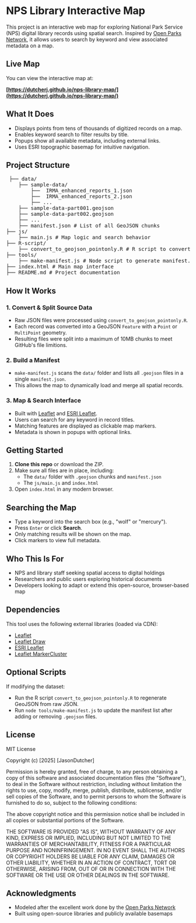 # NPS Library Interactive Map

This project is an interactive web map for exploring National Park Service (NPS) digital library records using spatial search. Inspired by [Open Parks Network](https://openparksnetwork.org/map/), it allows users to search by keyword and view associated metadata on a map.

## Live Map

You can view the interactive map at:

**[https://dutcherj.github.io/nps-library-map/](https://dutcherj.github.io/nps-library-map/)** 


## What It Does

- Displays points from tens of thousands of digitized records on a map.
- Enables keyword search to filter results by title.
- Popups show all available metadata, including external links.
- Uses ESRI topographic basemap for intuitive navigation.

## Project Structure

<pre> ├── data/
    ├── sample-data/
        ├──  IRMA_enhanced_reports_1.json
        ├──  IRMA_enhanced_reports_2.json
        ├── ... 
    ├── sample-data-part001.geojson
    ├── sample-data-part002.geojson
    ├── ... 
    ├── manifest.json # List of all GeoJSON chunks 
├── js/
    ├── main.js # Map logic and search behavior 
├── R-script/
    ├── convert_to_geojson_pointonly.R # R script to convert raw JSON to GeoJSON
├── tools/
    ├── make-manifest.js # Node script to generate manifest.json  
├── index.html # Main map interface 
├── README.md # Project documentation </pre>

## How It Works

### 1. Convert & Split Source Data

- Raw JSON files were processed using `convert_to_geojson_pointonly.R`.
- Each record was converted into a GeoJSON `Feature` with a `Point` or `MultiPoint` geometry.
- Resulting files were split into a maximum of 10MB chunks to meet GitHub's file limitions.

### 2. Build a Manifest

- `make-manifest.js` scans the `data/` folder and lists all `.geojson` files in a single `manifest.json`.
- This allows the map to dynamically load and merge all spatial records.

### 3. Map & Search Interface

- Built with [Leaflet](https://leafletjs.com/) and [ESRI Leaflet](https://developers.arcgis.com/esri-leaflet/).
- Users can search for any keyword in record titles.
- Matching features are displayed as clickable map markers.
- Metadata is shown in popups with optional links.

## Getting Started

1. **Clone this repo** or download the ZIP.
2. Make sure all files are in place, including:
   - The `data/` folder with `.geojson` chunks and `manifest.json`
   - The `js/main.js` and `index.html`
3. Open `index.html` in any modern browser.

## Searching the Map

- Type a keyword into the search box (e.g., "wolf" or "mercury").
- Press `Enter` or click **Search**.
- Only matching results will be shown on the map.
- Click markers to view full metadata.

## Who This Is For

- NPS and library staff seeking spatial access to digital holdings
- Researchers and public users exploring historical documents
- Developers looking to adapt or extend this open-source, browser-based map

## Dependencies

This tool uses the following external libraries (loaded via CDN):

- [Leaflet](https://leafletjs.com/)
- [Leaflet Draw](https://github.com/Leaflet/Leaflet.draw)
- [ESRI Leaflet](https://developers.arcgis.com/esri-leaflet/)
- [Leaflet MarkerCluster](https://github.com/Leaflet/Leaflet.markercluster)

## Optional Scripts

If modifying the dataset:

- Run the R script `convert_to_geojson_pointonly.R` to regenerate GeoJSON from raw JSON.
- Run `node tools/make-manifest.js` to update the manifest list after adding or removing `.geojson` files.

## License

MIT License

Copyright (c) [2025] [JasonDutcher]

Permission is hereby granted, free of charge, to any person obtaining a copy
of this software and associated documentation files (the "Software"), to deal
in the Software without restriction, including without limitation the rights
to use, copy, modify, merge, publish, distribute, sublicense, and/or sell
copies of the Software, and to permit persons to whom the Software is
furnished to do so, subject to the following conditions:

The above copyright notice and this permission notice shall be included in all
copies or substantial portions of the Software.

THE SOFTWARE IS PROVIDED "AS IS", WITHOUT WARRANTY OF ANY KIND, EXPRESS OR
IMPLIED, INCLUDING BUT NOT LIMITED TO THE WARRANTIES OF MERCHANTABILITY,
FITNESS FOR A PARTICULAR PURPOSE AND NONINFRINGEMENT. IN NO EVENT SHALL THE
AUTHORS OR COPYRIGHT HOLDERS BE LIABLE FOR ANY CLAIM, DAMAGES OR OTHER
LIABILITY, WHETHER IN AN ACTION OF CONTRACT, TORT OR OTHERWISE, ARISING FROM,
OUT OF OR IN CONNECTION WITH THE SOFTWARE OR THE USE OR OTHER DEALINGS IN THE
SOFTWARE.

## Acknowledgments

- Modeled after the excellent work done by the [Open Parks Network](https://openparksnetwork.org/)
- Built using open-source libraries and publicly available basemaps


